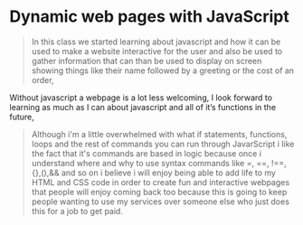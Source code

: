 # Dynamic web pages with JavaScript

>In this class we started learning about javascript and how it can be used to make a website interactive for the user and also be used to gather information that can than be used to display on screen showing things like their name followed by a greeting or the cost of an order,

Without javascript a webpage is a lot less welcoming,
I look forward to learning as much as I can about javascript and all of it’s functions in the future,

>Although i'm a little overwhelmed with what if statements, functions, loops and the rest of commands you can run through JavarScript i like the fact that it's commands are based in logic because once i understand where and why to use syntax commands like =, ==, !==, {},(),&& and so on i believe i will enjoy being able to add life to my HTML and CSS code in order to create fun and interactive webpages that people will enjoy coming back too because this is going to keep people wanting to use my services over someone else who just does this for a job to get paid.
